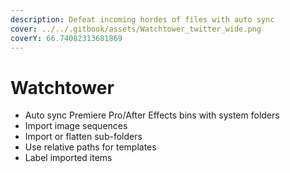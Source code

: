 ```yaml
---
description: Defeat incoming hordes of files with auto sync
cover: ../../.gitbook/assets/Watchtower_twitter_wide.png
coverY: 66.74082313681869
---
```


# Watchtower

* Auto sync Premiere Pro/After Effects bins with system folders
* Import image sequences
* Import or flatten sub-folders
* Use relative paths for templates
* Label imported items
